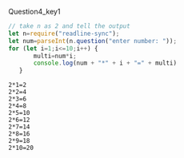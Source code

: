 Question4_key1


```javascript
// take n as 2 and tell the output
let n=require("readline-sync");
let num=parseInt(n.question("enter number: "));
for (let i=1;i<=10;i++) {
       multi=num*i;
       console.log(num + "*" + i + "=" + multi)
   }
```

```solution
2*1=2
2*2=4
2*3=6
2*4=8
2*5=10
2*6=12
2*7=14
2*8=16
2*9=18
2*10=20
```
